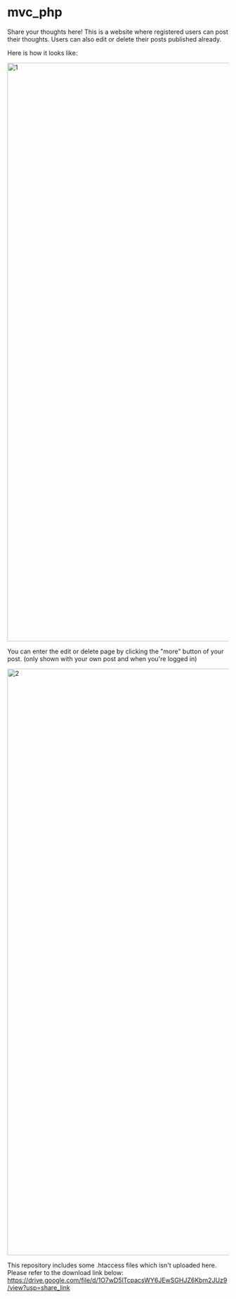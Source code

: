# mvc_php
Share your thoughts here!
This is a website where registered users can post their thoughts.
Users can also edit or delete their posts published already.

Here is how it looks like:

<img width="1315" alt="1" src="https://user-images.githubusercontent.com/50393483/201679168-b10c1232-1368-4852-b446-8bf0659486bc.png">


You can enter the edit or delete page by clicking the "more" button of your post.
(only shown with your own post and when you're logged in)

<img width="1333" alt="2" src="https://user-images.githubusercontent.com/50393483/201679204-f7388610-368e-4ae4-865b-9c7644fa5359.png">

This repository includes some .htaccess files which isn't uploaded here.
Please refer to the download link below:
https://drive.google.com/file/d/1O7wD5lTcpacsWY6JEwSGHJZ6Kbm2JUz9/view?usp=share_link
